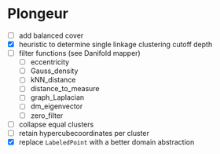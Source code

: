 # Plongeur

- [ ] add balanced cover
- [x] heuristic to determine single linkage clustering cutoff depth
- [ ] filter functions (see Danifold mapper)
    - [ ] eccentricity
    - [ ] Gauss_density
    - [ ] kNN_distance
    - [ ] distance_to_measure
    - [ ] graph_Laplacian
    - [ ] dm_eigenvector
    - [ ] zero_filter
- [ ] collapse equal clusters
- [ ] retain hypercubecoordinates per cluster
- [x] replace `LabeledPoint` with a better domain abstraction
